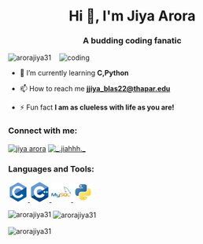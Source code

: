 <h1 align="center">Hi 👋, I'm Jiya Arora</h1>
<h3 align="center">A budding coding fanatic</h3>
<img align="right" width=400 alt="coding" src="https://www.google.com/url?sa=i&url=https%3A%2F%2Ftenor.com%2Fview%2Fcoding-gif-4706460855862906629&psig=AOvVaw2xGu5VPEzxZNrnXcAAliae&ust=1710155463919000&source=images&cd=vfe&opi=89978449&ved=0CBMQjhxqFwoTCPimouDH6YQDFQAAAAAdAAAAABAD">
<p align="left"> <img src="https://komarev.com/ghpvc/?username=arorajiya31&label=Profile%20views&color=0e75b6&style=flat" alt="arorajiya31" /> </p>

- 🌱 I’m currently learning **C,Python**

- 📫 How to reach me **jjiya_blas22@thapar.edu**

- ⚡ Fun fact **I am as clueless with life as you are!**

<h3 align="left">Connect with me:</h3>
<p align="left">
<a href="https://linkedin.com/in/jiya arora" target="blank"><img align="center" src="https://raw.githubusercontent.com/rahuldkjain/github-profile-readme-generator/master/src/images/icons/Social/linked-in-alt.svg" alt="jiya arora" height="30" width="40" /></a>
<a href="https://instagram.com/_.jiahhh._" target="blank"><img align="center" src="https://raw.githubusercontent.com/rahuldkjain/github-profile-readme-generator/master/src/images/icons/Social/instagram.svg" alt="_.jiahhh._" height="30" width="40" /></a>
</p>

<h3 align="left">Languages and Tools:</h3>
<p align="left"> <a href="https://www.cprogramming.com/" target="_blank" rel="noreferrer"> <img src="https://raw.githubusercontent.com/devicons/devicon/master/icons/c/c-original.svg" alt="c" width="40" height="40"/> </a> <a href="https://www.w3schools.com/cpp/" target="_blank" rel="noreferrer"> <img src="https://raw.githubusercontent.com/devicons/devicon/master/icons/cplusplus/cplusplus-original.svg" alt="cplusplus" width="40" height="40"/> </a> <a href="https://www.mysql.com/" target="_blank" rel="noreferrer"> <img src="https://raw.githubusercontent.com/devicons/devicon/master/icons/mysql/mysql-original-wordmark.svg" alt="mysql" width="40" height="40"/> </a> <a href="https://www.python.org" target="_blank" rel="noreferrer"> <img src="https://raw.githubusercontent.com/devicons/devicon/master/icons/python/python-original.svg" alt="python" width="40" height="40"/> </a> </p>

<p><img align="left" src="https://github-readme-stats.vercel.app/api/top-langs?username=arorajiya31&show_icons=true&locale=en&layout=compact" alt="arorajiya31" /></p>

<p>&nbsp;<img align="center" src="https://github-readme-stats.vercel.app/api?username=arorajiya31&show_icons=true&locale=en" alt="arorajiya31" /></p>

<p><img align="center" src="https://github-readme-streak-stats.herokuapp.com/?user=arorajiya31&" alt="arorajiya31" /></p>
